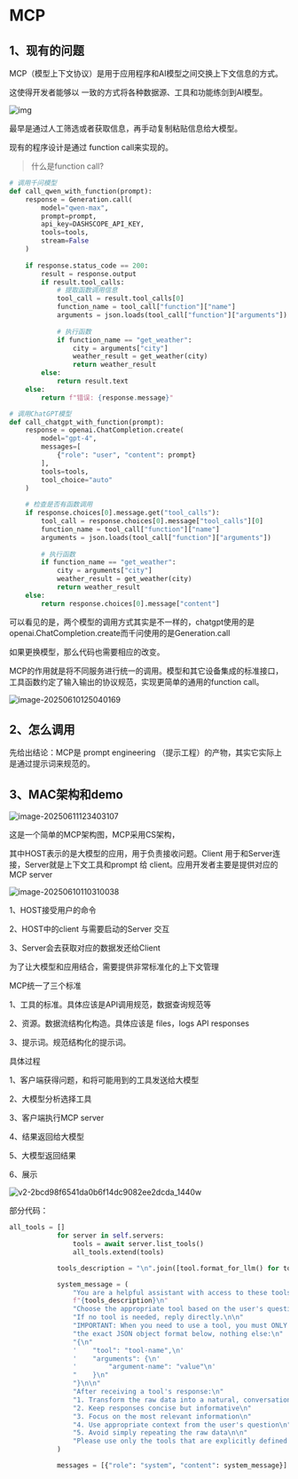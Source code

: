 # MCP

## 1、现有的问题

MCP（模型上下文协议）是用于应用程序和AI模型之间交换上下文信息的方式。

这使得开发者能够以 一致的方式将各种数据源、工具和功能练剑到AI模型。

![img](./v2-3a242914e1f4958e631dd158e043b7c3_1440w.jpg)

最早是通过人工筛选或者获取信息，再手动复制粘贴信息给大模型。

现有的程序设计是通过 function call来实现的。

> 什么是function call?

```python 
# 调用千问模型
def call_qwen_with_function(prompt):
    response = Generation.call(
        model="qwen-max",
        prompt=prompt,
        api_key=DASHSCOPE_API_KEY,
        tools=tools,
        stream=False
    )
    
    if response.status_code == 200:
        result = response.output
        if result.tool_calls:
            # 提取函数调用信息
            tool_call = result.tool_calls[0]
            function_name = tool_call["function"]["name"]
            arguments = json.loads(tool_call["function"]["arguments"])
            
            # 执行函数
            if function_name == "get_weather":
                city = arguments["city"]
                weather_result = get_weather(city)
                return weather_result
        else:
            return result.text
    else:
        return f"错误: {response.message}"
```

```python
# 调用ChatGPT模型
def call_chatgpt_with_function(prompt):
    response = openai.ChatCompletion.create(
        model="gpt-4",
        messages=[
            {"role": "user", "content": prompt}
        ],
        tools=tools,
        tool_choice="auto"
    )
    
    # 检查是否有函数调用
    if response.choices[0].message.get("tool_calls"):
        tool_call = response.choices[0].message["tool_calls"][0]
        function_name = tool_call["function"]["name"]
        arguments = json.loads(tool_call["function"]["arguments"])
        
        # 执行函数
        if function_name == "get_weather":
            city = arguments["city"]
            weather_result = get_weather(city)
            return weather_result
    else:
        return response.choices[0].message["content"]

```

可以看见的是，两个模型的调用方式其实是不一样的，chatgpt使用的是openai.ChatCompletion.create而千问使用的是Generation.call

如果更换模型，那么代码也需要相应的改变。



MCP的作用就是将不同服务进行统一的调用。模型和其它设备集成的标准接口，工具函数约定了输入输出的协议规范，实现更简单的通用的function call。

![image-20250610125040169](./image-20250610125040169.png)

## 2、怎么调用

先给出结论：MCP是 prompt engineering （提示工程）的产物，其实它实际上是通过提示词来规范的。

## 3、MAC架构和demo

![image-20250611123403107](./image-20250611123403107.png)

这是一个简单的MCP架构图，MCP采用CS架构，

其中HOST表示的是大模型的应用，用于负责接收问题。Client 用于和Server连接，Server就是上下文工具和prompt 给 client。应用开发者主要是提供对应的MCP server





![image-20250610110310038](./image-20250610110310038.png)

1、HOST接受用户的命令

2、HOST中的client 与需要启动的Server 交互

3、Server会去获取对应的数据发还给Client



为了让大模型和应用结合，需要提供非常标准化的上下文管理

MCP统一了三个标准

1、工具的标准。具体应该是API调用规范，数据查询规范等

2、资源。数据流结构化构造。具体应该是 files，logs API responses

3、提示词。规范结构化的提示词。



具体过程

1、客户端获得问题，和将可能用到的工具发送给大模型

2、大模型分析选择工具

3、客户端执行MCP server

4、结果返回给大模型

5、大模型返回结果

6、展示

![v2-2bcd98f6541da0b6f14dc9082ee2dcda_1440w](./v2-2bcd98f6541da0b6f14dc9082ee2dcda_1440w.jpg)

部分代码：

```python
all_tools = []
            for server in self.servers:
                tools = await server.list_tools()
                all_tools.extend(tools)

            tools_description = "\n".join([tool.format_for_llm() for tool in all_tools])

            system_message = (
                "You are a helpful assistant with access to these tools:\n\n"
                f"{tools_description}\n"
                "Choose the appropriate tool based on the user's question. "
                "If no tool is needed, reply directly.\n\n"
                "IMPORTANT: When you need to use a tool, you must ONLY respond with "
                "the exact JSON object format below, nothing else:\n"
                "{\n"
                '    "tool": "tool-name",\n'
                '    "arguments": {\n'
                '        "argument-name": "value"\n'
                "    }\n"
                "}\n\n"
                "After receiving a tool's response:\n"
                "1. Transform the raw data into a natural, conversational response\n"
                "2. Keep responses concise but informative\n"
                "3. Focus on the most relevant information\n"
                "4. Use appropriate context from the user's question\n"
                "5. Avoid simply repeating the raw data\n\n"
                "Please use only the tools that are explicitly defined above."
            )

            messages = [{"role": "system", "content": system_message}]

```





